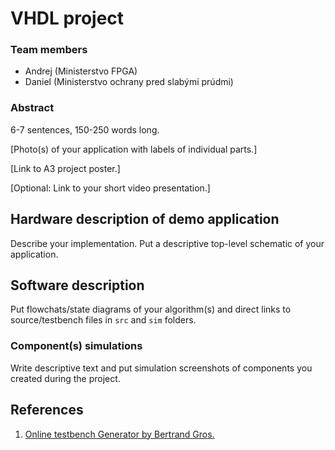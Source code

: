 # VHDL project
### Team members

* Andrej (Ministerstvo FPGA)
* Daniel (Ministerstvo ochrany pred slabými prúdmi)

### Abstract

6-7 sentences, 150-250 words long.



[Photo(s) of your application with labels of individual parts.]

[Link to A3 project poster.]

[Optional: Link to your short video presentation.]

## Hardware description of demo application

Describe your implementation. Put a descriptive top-level schematic of your application.

## Software description

Put flowchats/state diagrams of your algorithm(s) and direct links to source/testbench files in `src` and `sim` folders.

### Component(s) simulations

Write descriptive text and put simulation screenshots of components you created during the project.

## References

1. [Online testbench Generator by Bertrand Gros.](https://vhdl.lapinoo.net/)
